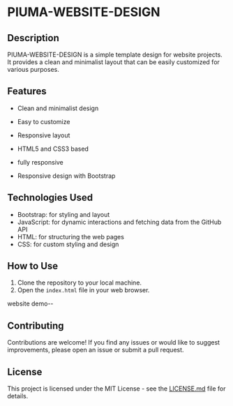 # PIUMA-WEBSITE-DESIGN

## Description
PIUMA-WEBSITE-DESIGN is a simple template design for website projects. It provides a clean and minimalist layout that can be easily customized for various purposes.

## Features
- Clean and minimalist design
- Easy to customize
- Responsive layout
- HTML5 and CSS3 based

- fully responsive 
- Responsive design with Bootstrap

## Technologies Used

- Bootstrap: for styling and layout
- JavaScript: for dynamic interactions and fetching data from the GitHub API
- HTML: for structuring the web pages
- CSS: for custom styling and design

## How to Use

1. Clone the repository to your local machine.
2. Open the `index.html` file in your web browser.

website demo-- 
## Contributing

Contributions are welcome! If you find any issues or would like to suggest improvements, please open an issue or submit a pull request.

## License

This project is licensed under the MIT License - see the [LICENSE.md](LICENSE.md) file for details.
